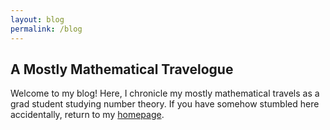 ```yaml
---
layout: blog
permalink: /blog
---
```


## A Mostly Mathematical Travelogue

Welcome to my blog!  Here, I chronicle my mostly mathematical travels as a grad student studying number theory.  If you have somehow stumbled here accidentally, return to my [homepage](https://zporat.github.io). 
